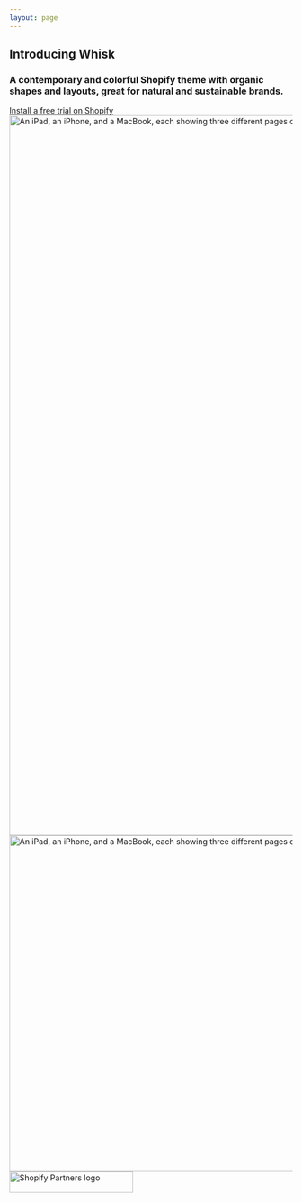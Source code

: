```yaml
---
layout: page
---
```


<div class="banner">
  <div class="banner__container">
    <div class="container--page container--large align--block-center space--mb--medium align--text-center">
      <h2 class="type--heading title--large space--mb--medium">
        Introducing Whisk
      </h2>
      <h3 class="banner__subtitle space--mb--large align--block-center">
        A contemporary and colorful Shopify theme with organic shapes and layouts, great for natural and sustainable brands.
      </h3>
      <div class="flex space--gap--medium flex--justify-center">
        <a href="https://themes.shopify.com/themes/whisk/styles/soft" class="button" target="_blank" rel="nofollow">
          Install a free trial on Shopify
        </a>
      </div>
    </div>
    <div class="banner__media fade-in-image">
      <img
        src="../assets/images/whisk-hero-image-2024-06-19.jpg"
        loading="eager"
        alt="An iPad, an iPhone, and a MacBook, each showing three different pages of the Frulla demo store for the Whisk theme"
        width="3400"
        height="1279"
        class="banner__image object-position--top-center banner__image--desktop--only"
      >
      <img
        src="../assets/images/whisk-hero-image-mobile-2024-06-30.jpg"
        loading="eager"
        alt="An iPad, an iPhone, and a MacBook, each showing three different pages of the Frulla demo store for the Whisk theme"
        width="1200"
        height="597"
        class="banner__image banner__image--mobile object-position--top-center"
      >
    </div>
  </div>
  <img
    src="../assets/images/ShopifyPartners_Primary.png"
    loading="lazy"
    alt="Shopify Partners logo"
    width="220"
    height="37"
    class="align--block-center space--mt--medium"
      >
</div>